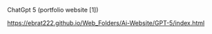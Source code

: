 ChatGpt 5 (portfolio website [1])

https://ebrat222.github.io/Web_Folders/Ai-Website/GPT-5/index.html
